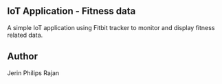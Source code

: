 ## IoT Application - Fitness data
A simple IoT application using Fitbit tracker to monitor and display fitness related data.

## Author
Jerin Philips Rajan